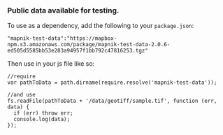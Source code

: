 ### Public data available for testing.

To use as a dependency, add the following to your `package.json`:
```
"mapnik-test-data":"https://mapbox-npm.s3.amazonaws.com/package/mapnik-test-data-2.0.6-ed505d5585bb53e283a94957f1bb792c47816253.tgz"
```

Then use in your js file like so:
```
//require
var pathToData = path.dirname(require.resolve('mapnik-test-data'));

//and use
fs.readFile(pathToData + '/data/geotiff/sample.tif', function (err, data) {
  if (err) throw err;
  console.log(data);
});

```
